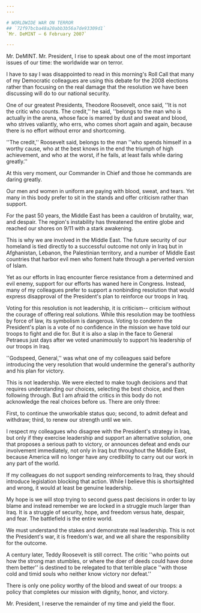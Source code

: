 ```yaml
---
---

# WORLDWIDE WAR ON TERROR
## `72f97bcba48a20abb3b56a7de93309d1`
`Mr. DeMINT — 6 February 2007`

---
```



Mr. DeMINT. Mr. President, I rise to speak about one of the most 
important issues of our time: the worldwide war on terror.

I have to say I was disappointed to read in this morning's Roll Call 
that many of my Democratic colleagues are using this debate for the 
2008 elections rather than focusing on the real damage that the 
resolution we have been discussing will do to our national security.

One of our greatest Presidents, Theodore Roosevelt, once said, ''It 
is not the critic who counts. The credit,'' he said, ''belongs to the 
man who is actually in the arena, whose face is marred by dust and 
sweat and blood, who strives valiantly, who errs, who comes short again 
and again, because there is no effort without error and shortcoming.

''The credit,'' Roosevelt said, belongs to the man ''who spends 
himself in a worthy cause, who at the best knows in the end the triumph 
of high achievement, and who at the worst, if he fails, at least fails 
while daring greatly.''

At this very moment, our Commander in Chief and those he commands are 
daring greatly.

Our men and women in uniform are paying with blood, sweat, and tears. 
Yet many in this body prefer to sit in the stands and offer criticism 
rather than support.

For the past 50 years, the Middle East has been a cauldron of 
brutality, war, and despair. The region's instability has threatened 
the entire globe and reached our shores on 9/11 with a stark awakening.

This is why we are involved in the Middle East. The future security 
of our homeland is tied directly to a successful outcome not only in 
Iraq but in Afghanistan, Lebanon, the Palestinian territory, and a 
number of Middle East countries that harbor evil men who foment hate 
through a perverted version of Islam.

Yet as our efforts in Iraq encounter fierce resistance from a 
determined and evil enemy, support for our efforts has waned here in 
Congress. Instead, many of my colleagues prefer to support a nonbinding 
resolution that would express disapproval of the President's plan to 
reinforce our troops in Iraq.

Voting for this resolution is not leadership, it is criticism--
criticism without the courage of offering real solutions. While this 
resolution may be toothless by force of law, its symbolism is 
dangerous. Voting to condemn the President's plan is a vote of no 
confidence in the mission we have told our troops to fight and die for. 
But it is also a slap in the face to General Petraeus just days after 
we voted unanimously to support his leadership of our troops in Iraq.

''Godspeed, General,'' was what one of my colleagues said before 
introducing the very resolution that would undermine the general's 
authority and his plan for victory.

This is not leadership. We were elected to make tough decisions and 
that requires understanding our choices, selecting the best choice, and 
then following through. But I am afraid the critics in this body do not 
acknowledge the real choices before us. There are only three:

First, to continue the unworkable status quo; second, to admit defeat 
and withdraw; third, to renew our strength until we win.

I respect my colleagues who disagree with the President's strategy in 
Iraq, but only if they exercise leadership and support an alternative 
solution, one that proposes a serious path to victory, or announces 
defeat and ends our involvement immediately, not only in Iraq but 
throughout the Middle East, because America will no longer have any 
credibility to carry out our work in any part of the world.

If my colleagues do not support sending reinforcements to Iraq, they 
should introduce legislation blocking that action. While I believe this 
is shortsighted and wrong, it would at least be genuine leadership.

My hope is we will stop trying to second guess past decisions in 
order to lay blame and instead remember we are locked in a struggle 
much larger than Iraq. It is a struggle of security, hope, and freedom 
versus hate, despair, and fear. The battlefield is the entire world.

We must understand the stakes and demonstrate real leadership. This 
is not the President's war, it is freedom's war, and we all share the 
responsibility for the outcome.

A century later, Teddy Roosevelt is still correct. The critic ''who 
points out how the strong man stumbles, or where the doer of deeds 
could have done them better'' is destined to be relegated to that 
terrible place ''with those cold and timid souls who neither know 
victory nor defeat.''

There is only one policy worthy of the blood and sweat of our troops: 
a policy that completes our mission with dignity, honor, and victory.

Mr. President, I reserve the remainder of my time and yield the 
floor.